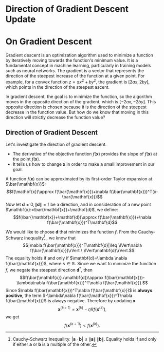 # Direction of Gradient Descent Update


# On Gradient Descent

Gradient descent is an optimization algorithm used to minimize a function by iteratively moving towards the function's minimum value. It is a fundamental concept in machine learning, particularly in training models such as neural networks. The gradient is a vector that represents the direction of the steepest increase of the function at a given point. For example, for a convex function $z = ax^2 + by^2$, the gradient is $[2ax, 2by]$, which points in the direction of the steepest ascent.

In gradient descent, the goal is to minimize the function, so the algorithm moves in the opposite direction of the gradient, which is $[-2ax, -2by]$. This opposite direction is chosen because it is the direction of the steepest decrease in the function value. But how do we know that moving in this direction will strictly decrease the function value?

## Direction of Gradient Descent
Let's investigate the direction of gradient descent. 
- The derivative of the objective function $f(\mathbf{x})$ provides the slope of $f(\mathbf{x})$ at the point $f(\mathbf{x})$.
- It tells us how to change $\mathbf{x}$ in order to make a small improvement in our goal.

A function $f(\mathbf{x})$ can be approximated by its first-order Taylor expansion at $\bar{\mathbf{x}}$:
$$f(\mathbf{x})\approx f(\bar{\mathbf{x}})+\nabla f(\bar{\mathbf{x}})^T(x-\bar{\mathbf{x}})$$
Now let $\mathbf{d}\neq0, \|\mathbf{d}\|=1$ be a direction, and in consideration of a new point $\mathbf{x}:=\bar{\mathbf{x}}+\mathbf{d}$, we define:
$$f(\bar{\mathbf{x}}+\mathbf{d})\approx f(\bar{\mathbf{x}})+\nabla f(\bar{\mathbf{x}})^T\mathbf{d}$$

We would like to choose $\mathbf{d}$ that minimizes the function $f$. From the Cauchy-Schwarz inequality[^1] , we know that
$$|\nabla f(\bar{\mathbf{x}})^T\mathbf{d}|\leq \lVert\nabla f(\bar{\mathbf{x}})\rVert \ \lVert\mathbf{d}\rVert.$$
The equality holds if and only if $\mathbf{d}=\lambda \nabla f(\bar{\mathbf{x}})$, where $\lambda\in \mathbb{R}$. Since we want to minimize the function $f$, we negate the steepest direction $\mathbf{d}^{*}$, then 
$$f(\bar{\mathbf{x}}+\mathbf{d})\approx f(\bar{\mathbf{x}})-\lambda\nabla f(\bar{\mathbf{x}})^T\nabla f(\bar{\mathbf{x}}).$$
Since $\nabla f(\bar{\mathbf{x}})^T\nabla f(\bar{\mathbf{x}})$ is **always positive**, the term $-\lambda\nabla f(\bar{\mathbf{x}})^T\nabla f(\bar{\mathbf{x}})$ is always negative. Therefore by updating $\mathbf{x}$
$$\mathbf{x}^{(k+1)} = \mathbf{x}^{(k)} - \eta \nabla f(\mathbf{x}^{(k)}),$$
we get
$$f(\mathbf{x}^{(k+1)}) < f(\mathbf{x}^{(k)}).$$

[^1]: Cauchy-Schwarz Inequaility: $|\mathbf{a}\cdot \mathbf{b}|\leq \lVert\mathbf{a}\rVert \ \lVert\mathbf{b}\rVert$. Equality holds if and only if either $\mathbf{a}$ or $\mathbf{b}$ is a multiple of the other.

